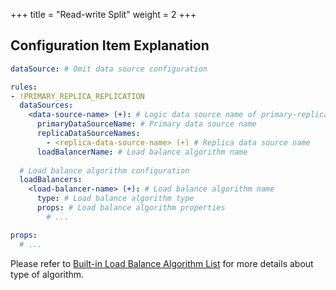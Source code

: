 +++
title = "Read-write Split"
weight = 2
+++

## Configuration Item Explanation

```yaml
dataSource: # Omit data source configuration

rules:
- !PRIMARY_REPLICA_REPLICATION
  dataSources:
    <data-source-name> (+): # Logic data source name of primary-replica replication
      primaryDataSourceName: # Primary data source name
      replicaDataSourceNames: 
        - <replica-data-source-name> (+) # Replica data source name
      loadBalancerName: # Load balance algorithm name
  
  # Load balance algorithm configuration
  loadBalancers:
    <load-balancer-name> (+): # Load balance algorithm name
      type: # Load balance algorithm type
      props: # Load balance algorithm properties
        # ...

props:
  # ...
```

Please refer to [Built-in Load Balance Algorithm List](/en/user-manual/shardingsphere-jdbc/configuration/built-in-algorithm/load-balance) for more details about type of algorithm.
